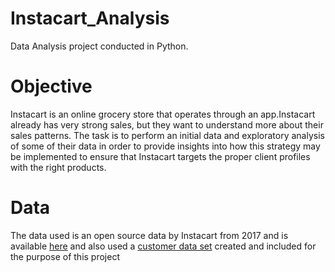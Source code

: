 # Instacart_Analysis
Data Analysis project conducted in Python.

# Objective
Instacart is an online grocery store that operates through an app.Instacart already has very strong sales, but they want to understand more about their sales patterns. The task is to perform an initial data and exploratory analysis of some of their data in order to provide insights into how this strategy may be implemented to ensure that Instacart targets the proper client profiles with the right products.

# Data
The data used is an open source data by Instacart from 2017 and is available [here](https://www.instacart.com/datasets/grocery-shopping-2017) and also used a [customer data set](https://s3.amazonaws.com/coach-courses-us/public/courses/data-immersion/A4/A4_Data_Assets/customers.zip) created and included for the purpose of this project 
